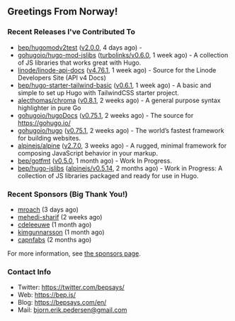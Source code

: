 ## Greetings From Norway!

### Recent Releases I've Contributed To

- [bep/hugomodv2test](https://github.com/bep/hugomodv2test) ([v2.0.0](https://github.com/bep/hugomodv2test/releases/tag/v2.0.0), 4 days ago) - 
- [gohugoio/hugo-mod-jslibs](https://github.com/gohugoio/hugo-mod-jslibs) ([turbolinks/v0.6.0](https://github.com/gohugoio/hugo-mod-jslibs/releases/tag/turbolinks%2Fv0.6.0), 1 week ago) - A collection of JS libraries that works great with Hugo.
- [linode/linode-api-docs](https://github.com/linode/linode-api-docs) ([v4.76.1](https://github.com/linode/linode-api-docs/releases/tag/v4.76.1), 1 week ago) - Source for the Linode Developers Site (API v4 Docs)
- [bep/hugo-starter-tailwind-basic](https://github.com/bep/hugo-starter-tailwind-basic) ([v0.6.1](https://github.com/bep/hugo-starter-tailwind-basic/releases/tag/v0.6.1), 1 week ago) - A basic and simple to set up Hugo with TailwindCSS starter project.
- [alecthomas/chroma](https://github.com/alecthomas/chroma) ([v0.8.1](https://github.com/alecthomas/chroma/releases/tag/v0.8.1), 2 weeks ago) - A general purpose syntax highlighter in pure Go 
- [gohugoio/hugoDocs](https://github.com/gohugoio/hugoDocs) ([v0.75.1](https://github.com/gohugoio/hugoDocs/releases/tag/v0.75.1), 2 weeks ago) - The source for https://gohugo.io/
- [gohugoio/hugo](https://github.com/gohugoio/hugo) ([v0.75.1](https://github.com/gohugoio/hugo/releases/tag/v0.75.1), 2 weeks ago) - The world’s fastest framework for building websites.
- [alpinejs/alpine](https://github.com/alpinejs/alpine) ([v2.7.0](https://github.com/alpinejs/alpine/releases/tag/v2.7.0), 3 weeks ago) - A rugged, minimal framework for composing JavaScript behavior in your markup.
- [bep/gotfmt](https://github.com/bep/gotfmt) ([v0.5.0](https://github.com/bep/gotfmt/releases/tag/v0.5.0), 1 month ago) - Work In Progress.
- [bep/hugo-jslibs](https://github.com/bep/hugo-jslibs) ([alpinejs/v0.5.14](https://github.com/bep/hugo-jslibs/releases/tag/alpinejs%2Fv0.5.14), 2 months ago) - Work in Progress: A collection of JS libraries packaged and ready for use in Hugo.

### Recent Sponsors (Big Thank You!)

- [mroach](https://github.com/mroach) (3 days ago)
- [mehedi-sharif](https://github.com/mehedi-sharif) (2 weeks ago)
- [cdeleeuwe](https://github.com/cdeleeuwe) (1 month ago)
- [kimgunnarsson](https://github.com/kimgunnarsson) (1 month ago)
- [capnfabs](https://github.com/capnfabs) (2 months ago)

For more information, see [the sponsors page](https://github.com/sponsors/bep/).


### Contact Info
- Twitter: https://twitter.com/bepsays/
- Web: https://bep.is/
- Blog: https://bepsays.com/en/
- Mail: bjorn.erik.pedersen@gmail.com

